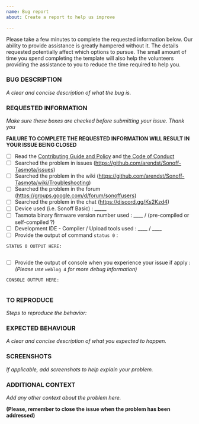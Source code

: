 ```yaml
---
name: Bug report
about: Create a report to help us improve

---
```


<GUIDE>

<This BUG issue template is meant to REPORT Tasmota software BUGS ONLY>
  
<Please DO NOT OPEN AN ISSUE:>
  <If your Tasmota version is not the latest, please update before posting. Your issue might be already solved. Latest precompiled bins of Tasmota can be downloaded from http://thehackbox.org/tasmota/>
  <If your issue is a flashing issue, please address that to the Tasmota Support Chat>
  <If your issue is compilation problem, please address that to the Tasmota Support Chat>
  <If your issue has been addresed before (duplicated issue), please ask in the original issue>
  <If your issue is wifi problem or mqtt problem, please try first the steps provided in troubleshooting of the wiki>

Please take a few minutes to complete the requested information below. Our ability to provide assistance is greatly hampered without it. The details requested potentially affect which options to pursue. The small amount of time you spend completing the template will also help the volunteers providing the assistance to you to reduce the time required to help you.

### BUG DESCRIPTION
_A clear and concise description of what the bug is._


### REQUESTED INFORMATION
_Make sure these boxes are checked before submitting your issue. Thank you_

**FAILURE TO COMPLETE THE REQUESTED INFORMATION WILL RESULT IN YOUR ISSUE BEING CLOSED**

- [ ] Read the [Contributing Guide and Policy](https://github.com/arendst/Sonoff-Tasmota/blob/development/CONTRIBUTING.md) and [the Code of Conduct](https://github.com/arendst/Sonoff-Tasmota/blob/development/CODE_OF_CONDUCT.md)
- [ ] Searched the problem in issues (https://github.com/arendst/Sonoff-Tasmota/issues)
- [ ] Searched the problem in the wiki (https://github.com/arendst/Sonoff-Tasmota/wiki/Troubleshooting)
- [ ] Searched the problem in the forum (https://groups.google.com/d/forum/sonoffusers)
- [ ] Searched the problem in the chat (https://discord.gg/Ks2Kzd4)
- [ ] Device used (i.e. Sonoff Basic) : _____
- [ ] Tasmota binary firmware version number used : ____ / (pre-compiled or self-compiled ?)
- [ ] Development IDE - Compiler / Upload tools used : ____ / ____
- [ ] Provide the output of command ``status 0`` :
```
STATUS 0 OUTPUT HERE:


```
- [ ] Provide the output of console when you experience your issue if apply :
_(Please use_ ``weblog 4`` _for more debug information)_
```
CONSOLE OUTPUT HERE:


```

### TO REPRODUCE
_Steps to reproduce the behavior:_


### EXPECTED BEHAVIOUR
_A clear and concise description of what you expected to happen._


### SCREENSHOTS
_If applicable, add screenshots to help explain your problem._


### ADDITIONAL CONTEXT
_Add any other context about the problem here._


**(Please, remember to close the issue when the problem has been addressed)**
